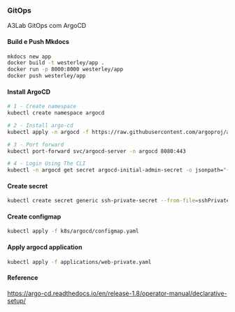 ### GitOps 

A3Lab GitOps com ArgoCD

#### Build e Push Mkdocs

```sh
mkdocs new app
docker build -t westerley/app .
docker run -p 8000:8000 westerley/app
docker push westerley/app
```

#### Install ArgoCD

```sh
# 1 - Create namespace
kubectl create namespace argocd

# 2 - Install argo-cd
kubectl apply -n argocd -f https://raw.githubusercontent.com/argoproj/argo-cd/stable/manifests/core-install.yaml

# 3 - Port forward
kubectl port-forward svc/argocd-server -n argocd 8080:443

# 4 - Login Using The CLI
kubectl -n argocd get secret argocd-initial-admin-secret -o jsonpath="{.data.password}" | base64 -d; echo
```

#### Create secret
```sh
kubectl create secret generic ssh-private-secret --from-file=sshPrivateKey=/home/<user>/.ssh/id_rsa -n argocd
```

#### Create configmap
```sh
kubectl apply -f k8s/argocd/configmap.yaml
```

#### Apply argocd application
```sh
kubectl apply -f applications/web-private.yaml
```

#### Reference

https://argo-cd.readthedocs.io/en/release-1.8/operator-manual/declarative-setup/

